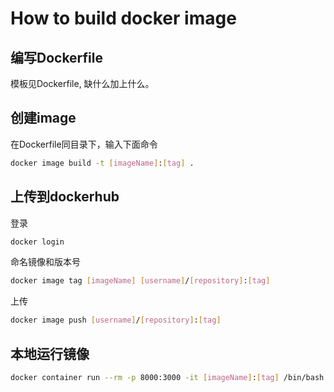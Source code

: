 # How to build docker image
## 编写Dockerfile
模板见Dockerfile, 缺什么加上什么。
## 创建image
在Dockerfile同目录下，输入下面命令
```bash
docker image build -t [imageName]:[tag] .
```
## 上传到dockerhub
登录
```bash
docker login
```
命名镜像和版本号
```bash
docker image tag [imageName] [username]/[repository]:[tag]
```
上传
```bash
docker image push [username]/[repository]:[tag]
```
## 本地运行镜像
```bash
docker container run --rm -p 8000:3000 -it [imageName]:[tag] /bin/bash
```